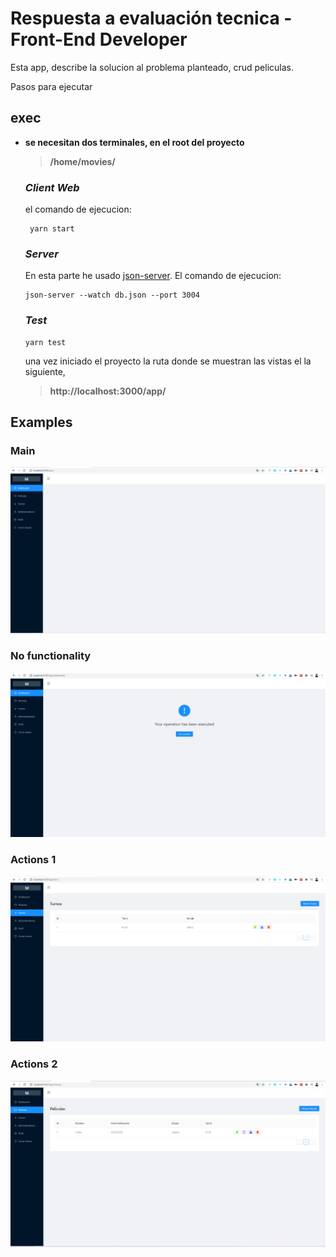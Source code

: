 # Respuesta a evaluación tecnica - Front-End Developer

Esta app, describe la solucion al problema planteado, crud peliculas.

Pasos para ejecutar

## exec

* **se necesitan dos terminales, en el root del proyecto**

  > **/home/movies/**

  ### _Client Web_
  el comando de ejecucion:
  ```
   yarn start
  ```
  ### _Server_

  En esta parte he usado [json-server](https://github.com/typicode/json-server).
  El comando de ejecucion:
  ```
  json-server --watch db.json --port 3004
  ```
  ### _Test_
  ```
  yarn test
  ```

  una vez iniciado el proyecto la ruta donde se muestran las vistas el la siguiente, 

  > **http://localhost:3000/app/**

## Examples

### **Main**

 ![Main](./docs/Screenshot_1.png)

 ###  **No functionality**

 ![Main](./docs/Screenshot_2.png)

 ###  **Actions 1**

 ![Main](./docs/Screenshot_3.png)

  ###  **Actions 2**

 ![Main](./docs/Screenshot_4.png)

 